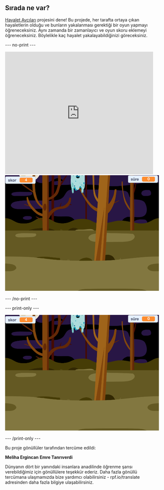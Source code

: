 ## Sırada ne var?

[Hayalet Avcıları](https://projects.raspberrypi.org/tr-TR/projects/ghostbusters?utm_source=pathway&utm_medium=whatnext&utm_campaign=projects) projesini dene! Bu projede, her tarafta ortaya çıkan hayaletlerin olduğu ve bunların yakalanması gerektiği bir oyun yapmayı öğreneceksiniz. Aynı zamanda bir zamanlayıcı ve oyun skoru eklemeyi öğreneceksiniz. Böylelikle kaç hayalet yakalayabildiğinizi göreceksiniz.

--- no-print ---

<div class="scratch-preview">
  <iframe allowtransparency="true" width="485" height="402" src="https://scratch.mit.edu/projects/embed/276874679/?autostart=false" frameborder="0" scrolling="no"></iframe>
  <img src="images/ghostbusters-static.png">
</div>

--- /no-print ---

--- print-only ---

![showcase](images/ghostbusters-static.png)

--- /print-only ---


Bu proje gönüllüler tarafından tercüme edildi:

**Meliha Ergincan**
**Emre Tanrıverdi**

Dünyanın dört bir yanındaki insanlara anadilinde öğrenme şansı verebildiğimiz için gönüllülere teşekkür ederiz. Daha fazla gönüllü tercümana ulaşmamızda bize yardımcı olabilirsiniz - rpf.io/translate adresinden daha fazla bilgiye ulaşabilirsiniz.